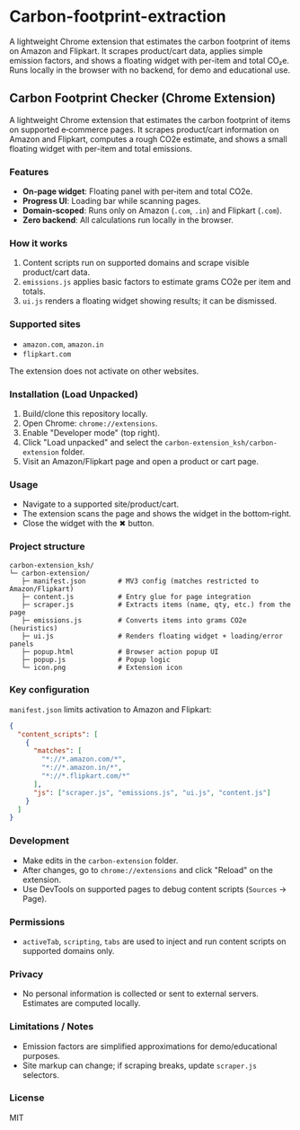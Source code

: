 # Carbon-footprint-extraction
A lightweight Chrome extension that estimates the carbon footprint of items on Amazon and Flipkart. It scrapes product/cart data, applies simple emission factors, and shows a floating widget with per-item and total CO₂e. Runs locally in the browser with no backend, for demo and educational use.

## Carbon Footprint Checker (Chrome Extension)

A lightweight Chrome extension that estimates the carbon footprint of items on supported e‑commerce pages. It scrapes product/cart information on Amazon and Flipkart, computes a rough CO2e estimate, and shows a small floating widget with per-item and total emissions.

### Features
- **On‑page widget**: Floating panel with per‑item and total CO2e.
- **Progress UI**: Loading bar while scanning pages.
- **Domain‑scoped**: Runs only on Amazon (`.com`, `.in`) and Flipkart (`.com`).
- **Zero backend**: All calculations run locally in the browser.

### How it works
1. Content scripts run on supported domains and scrape visible product/cart data.
2. `emissions.js` applies basic factors to estimate grams CO2e per item and totals.
3. `ui.js` renders a floating widget showing results; it can be dismissed.

### Supported sites
- `amazon.com`, `amazon.in`
- `flipkart.com`

The extension does not activate on other websites.

### Installation (Load Unpacked)
1. Build/clone this repository locally.
2. Open Chrome: `chrome://extensions`.
3. Enable "Developer mode" (top right).
4. Click "Load unpacked" and select the `carbon-extension_ksh/carbon-extension` folder.
5. Visit an Amazon/Flipkart page and open a product or cart page.

### Usage
- Navigate to a supported site/product/cart.
- The extension scans the page and shows the widget in the bottom‑right.
- Close the widget with the ✖ button.

### Project structure
```text
carbon-extension_ksh/
└─ carbon-extension/
   ├─ manifest.json        # MV3 config (matches restricted to Amazon/Flipkart)
   ├─ content.js           # Entry glue for page integration
   ├─ scraper.js           # Extracts items (name, qty, etc.) from the page
   ├─ emissions.js         # Converts items into grams CO2e (heuristics)
   ├─ ui.js                # Renders floating widget + loading/error panels
   ├─ popup.html           # Browser action popup UI
   ├─ popup.js             # Popup logic
   └─ icon.png             # Extension icon
```

### Key configuration
`manifest.json` limits activation to Amazon and Flipkart:
```json
{
  "content_scripts": [
    {
      "matches": [
        "*://*.amazon.com/*",
        "*://*.amazon.in/*",
        "*://*.flipkart.com/*"
      ],
      "js": ["scraper.js", "emissions.js", "ui.js", "content.js"]
    }
  ]
}
```

### Development
- Make edits in the `carbon-extension` folder.
- After changes, go to `chrome://extensions` and click "Reload" on the extension.
- Use DevTools on supported pages to debug content scripts (`Sources` → Page).

### Permissions
- `activeTab`, `scripting`, `tabs` are used to inject and run content scripts on supported domains only.

### Privacy
- No personal information is collected or sent to external servers. Estimates are computed locally.

### Limitations / Notes
- Emission factors are simplified approximations for demo/educational purposes.
- Site markup can change; if scraping breaks, update `scraper.js` selectors.

### License
MIT


